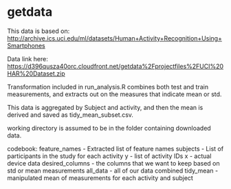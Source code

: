 # getdata

This data is based on: http://archive.ics.uci.edu/ml/datasets/Human+Activity+Recognition+Using+Smartphones

Data link here: https://d396qusza40orc.cloudfront.net/getdata%2Fprojectfiles%2FUCI%20HAR%20Dataset.zip

Transformation included in run_analysis.R combines both test and train measurements, and extracts out on the measures that indicate mean or std. 

This data is aggregated by Subject and activity, and then the mean is derived and saved as tidy_mean_subset.csv.

working directory is assumed to be in the folder containing downloaded data.


codebook:
feature_names - Extracted list of feature names
subjects - List of participants in the study for each activity
y - list of activity IDs
x - actual device data
desired_columns - the columns that we want to keep based on std or mean measurements
all_data - all of our data combined
tidy_mean - manipulated mean of measurements for each activity and subject

